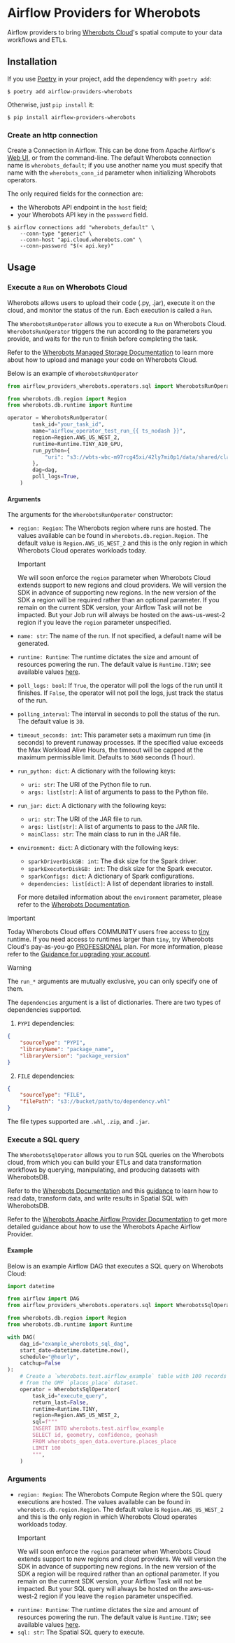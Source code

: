 # Airflow Providers for Wherobots

Airflow providers to bring [Wherobots Cloud](https://www.wherobots.com)'s
spatial compute to your data workflows and ETLs.

## Installation

If you use [Poetry](https://python-poetry.org) in your project, add the
dependency with `poetry add`:

```
$ poetry add airflow-providers-wherobots
```

Otherwise, just `pip install` it:

```
$ pip install airflow-providers-wherobots
```

### Create an http connection

Create a Connection in Airflow. This can be done from Apache Airflow's
[Web UI](https://airflow.apache.org/docs/apache-airflow/stable/howto/connection.html#creating-connection-ui), 
or from the command-line. The default Wherobots connection name is
`wherobots_default`; if you use another name you must specify that name with the
`wherobots_conn_id` parameter when initializing Wherobots operators.

The only required fields for the connection are:
- the Wherobots API endpoint in the `host` field;
- your Wherobots API key in the `password` field.

```
$ airflow connections add "wherobots_default" \
    --conn-type "generic" \
    --conn-host "api.cloud.wherobots.com" \
    --conn-password "$(< api.key)"
```

## Usage

### Execute a `Run` on Wherobots Cloud

Wherobots allows users to upload their code (.py, .jar), execute it on the
cloud, and monitor the status of the run. Each execution is called a `Run`.

The `WherobotsRunOperator` allows you to execute a `Run` on Wherobots Cloud.
`WherobotsRunOperator` triggers the run according to the parameters you provide,
and waits for the run to finish before completing the task.

Refer to the [Wherobots Managed Storage Documentation](https://docs.wherobots.com/latest/develop/storage-management/storage/)
to learn more about how to upload and manage your code on Wherobots Cloud.

Below is an example of `WherobotsRunOperator`

```python
from airflow_providers_wherobots.operators.sql import WherobotsRunOperator

from wherobots.db.region import Region
from wherobots.db.runtime import Runtime

operator = WherobotsRunOperator(
        task_id="your_task_id",
        name="airflow_operator_test_run_{{ ts_nodash }}",
        region=Region.AWS_US_WEST_2,
        runtime=Runtime.TINY_A10_GPU,
        run_python={
            "uri": "s3://wbts-wbc-m97rcg45xi/42ly7mi0p1/data/shared/classification.py"
        },
        dag=dag,
        poll_logs=True,
    )
```

#### Arguments

The arguments for the `WherobotsRunOperator` constructor:

* `region: Region`: The Wherobots region where runs are hosted.
  The values available can be found in `wherobots.db.region.Region`.
  The default value is `Region.AWS_US_WEST_2` and this is the only region in which Wherobots Cloud operates workloads today.
  > [!IMPORTANT]
  > We will soon enforce the `region` parameter when Wherobots Cloud extends support to new regions and cloud providers.
  > We will version the SDK in advance of supporting new regions.
  > In the new version of the SDK a region will be required rather than an optional parameter.
  > If you remain on the current SDK version, your Airflow Task will not be impacted.
  > But your Job run will always be hosted on the aws-us-west-2 region
  > if you leave the `region` parameter unspecified.
* `name: str`: The name of the run. If not specified, a default name will be
  generated.
* `runtime: Runtime`: The runtime dictates the size and amount of resources
  powering the run. The default value is `Runtime.TINY`; see available values
  [here](https://github.com/wherobots/wherobots-python-dbapi/blob/main/wherobots/db/runtime.py).
* `poll_logs: bool`: If `True`, the operator will poll the logs of the run until it finishes.
  If `False`, the operator will not poll the logs, just track the status of the run.
* `polling_interval`: The interval in seconds to poll the status of the run.
  The default value is `30`.
* `timeout_seconds: int`: This parameter sets a maximum run time (in seconds) to prevent runaway processes. 
If the specified value exceeds the Max Workload Alive Hours, the timeout will be capped at the maximum permissible limit. 
Defaults to `3600` seconds (1 hour).
* `run_python: dict`: A dictionary with the following keys:
  * `uri: str`: The URI of the Python file to run.
  * `args: list[str]`: A list of arguments to pass to the Python file.
* `run_jar: dict`: A dictionary with the following keys:
  * `uri: str`: The URI of the JAR file to run.
  * `args: list[str]`: A list of arguments to pass to the JAR file.
  * `mainClass: str`: The main class to run in the JAR file.
* `environment: dict`: A dictionary with the following keys:
  * `sparkDriverDiskGB: int`: The disk size for the Spark driver.
  * `sparkExecutorDiskGB: int`: The disk size for the Spark executor.
  * `sparkConfigs: dict`: A dictionary of Spark configurations.
  * `dependencies: list[dict]`: A list of dependant libraries to install.
  
  For more detailed information about the `environment` parameter,
  please refer to the [Wherobots Documentation](https://docs.wherobots.com/latest/references/runs/#get-run-logs).

> [!IMPORTANT]
> Today Wherobots Cloud offers COMMUNITY users free access to [tiny](https://docs.wherobots.com/latest/develop/runtimes/#runtime-specifications-chart) runtime.
> If you need access to runtimes larger than `tiny`,
> try Wherobots Cloud's pay-as-you-go [PROFESSIONAL](https://wherobots.com/pricing/) plan.
> For more information, please refer to the [Guidance for upgrading your account](https://docs.wherobots.com/latest/get-started/upgrade-organization/).

> [!WARNING]
> The `run_*` arguments are mutually exclusive, you can only specify one of them.

The `dependencies` argument is a list of dictionaries. There are two
types of dependencies supported.

1. `PYPI` dependencies:
```json
{
    "sourceType": "PYPI",
    "libraryName": "package_name",
    "libraryVersion": "package_version"
}
```

2. `FILE` dependencies:
```json
{
    "sourceType": "FILE",
    "filePath": "s3://bucket/path/to/dependency.whl"
}
```

The file types supported are `.whl`, `.zip`, and `.jar`.


### Execute a SQL query

The `WherobotsSqlOperator` allows you to run SQL queries on the Wherobots cloud,
from which you can build your ETLs and data transformation workflows by
querying, manipulating, and producing datasets with WherobotsDB.

Refer to the [Wherobots Documentation](https://docs.wherobots.com) and this
[guidance](https://docs.wherobots.com/latest/tutorials/sedonadb/vector-data/vector-load/)
to learn how to read data, transform data, and write results in Spatial SQL with
WherobotsDB.

Refer to the [Wherobots Apache Airflow Provider Documentation](https://docs.wherobots.com/latest/develop/airflow-provider)
to get more detailed guidance about how to use the Wherobots Apache Airflow Provider.

#### Example

Below is an example Airflow DAG that executes a SQL query on Wherobots Cloud:

```python
import datetime

from airflow import DAG
from airflow_providers_wherobots.operators.sql import WherobotsSqlOperator

from wherobots.db.region import Region
from wherobots.db.runtime import Runtime

with DAG(
    dag_id="example_wherobots_sql_dag",
    start_date=datetime.datetime.now(),
    schedule="@hourly",
    catchup=False
):
    # Create a `wherobots.test.airflow_example` table with 100 records
    # from the OMF `places_place` dataset.
    operator = WherobotsSqlOperator(
        task_id="execute_query",
        return_last=False,
        runtime=Runtime.TINY,
        region=Region.AWS_US_WEST_2,
        sql=f"""
        INSERT INTO wherobots.test.airflow_example
        SELECT id, geometry, confidence, geohash
        FROM wherobots_open_data.overture.places_place
        LIMIT 100
        """,
    )
```

### Arguments

* `region: Region`: The Wherobots Compute Region where the SQL query executions are hosted.
  The values available can be found in `wherobots.db.region.Region`.
  The default value is `Region.AWS_US_WEST_2` and this is the only region in which Wherobots Cloud operates workloads today.
  > [!IMPORTANT]
  > We will soon enforce the `region` parameter when Wherobots Cloud extends support to new regions and cloud providers.
  > We will version the SDK in advance of supporting new regions.
  > In the new version of the SDK a region will be required rather than an optional parameter.
  > If you remain on the current SDK version, your Airflow Task will not be impacted.
  > But your SQL query will always be hosted on the aws-us-west-2 region
  > if you leave the `region` parameter unspecified.
* `runtime: Runtime`: The runtime dictates the size and amount of resources
  powering the run. The default value is `Runtime.TINY`; see available values
  [here](https://github.com/wherobots/wherobots-python-dbapi/blob/main/wherobots/db/runtime.py).
* `sql: str`: The Spatial SQL query to execute.
